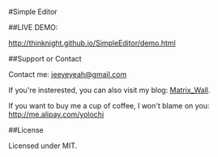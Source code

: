 #Simple Editor  


##LIVE DEMO:   

http://thinknight.github.io/SimpleEditor/demo.html  


##Support or Contact   

Contact me: jeeyeyeah@gmail.com  

If you're insterested, you can also visit my blog: [Matrix_Wall](http://thinknight.github.io).    

If you want to buy me a cup of coffee, I won't blame on you: http://me.alipay.com/yolochi


##License  

Licensed under MIT.
